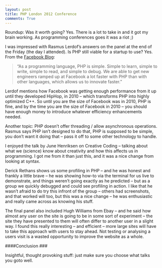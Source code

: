 ```yaml
---
layout: post
title: PHP London 2012 Conference
comments: True
---
```


Roundup: Was it worth going? Yes. There is a lot to take in and it got my brain working. As programming conferences goes it was a riot ;)

I was impressed with Rasmus Lerdof’s answers on the panel at the end of the Friday (the day I attended).
Is PHP still viable for a startup to use? Yes. From the [Facebook Blog](https://developers.facebook.com/blog/post/2010/02/02/hiphop-for-php--move-fast/):
>“As a programming language, PHP is simple. Simple to learn, simple to write, simple to read, and simple to debug. We are able to get new engineers ramped up at Facebook a lot faster with PHP than with other languages, which allows us to innovate faster.”

Lerdof mentions how Facebook was getting enough performance from it up until they developed HipHop, in 2010 – which transforms PHP into highly optimized C++. So until you are the size of Facebook was in 2010, PHP is fine, and by the time you are the size of Facebook in 2010 – you should have enough money to introduce whatever efficiency enhancements needed.

Another topic: PHP doesn’t offer threading / allow asynchronous operations. Rasmus says PHP isn’t designed to do that, PHP is supposed to be simple, you don’t want it doing that – pass it off to some other technology to handle.

I enjoyed the talk by June Henriksen on Creative Coding – talking about what we (science) know about creativity and how this affects us in programming. I got me from it than just this, and it was a nice change from looking at syntax.

Derick Rethans shows us some profiling in PHP – and he was honest and frankly a little brave – he was showing how-to via the terminal for us live to demonstrate, and things weren’t going exactly as he predicted – but as a group we quickly debugged and could see profiling in action. I like that he wasn’t afraid to do try this infront of the group – others had screenshots, and that worked will too, but this was a nice change – he was enthusiastic and really came across as knowing his stuff.

The final panel also included Hugh Williams from Ebay – and he said how almost any user on the site is going to be in some sort of experiment – the site they have presented to them will often differ to another user in a slight way. I found this really interesting – and efficient – more large sites will have to take this approach with users to stay ahead. Not testing or analysing a users visit is a wasted opportunity to improve the website as a whole.

####Conclusion ###

Insightful, thought provoking stuff: just make sure you choose what talks you goto well.